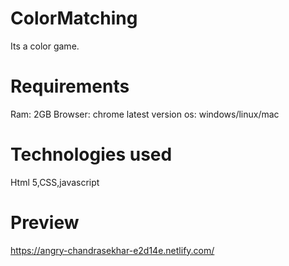 # ColorMatching

Its a color game.

# Requirements

Ram: 2GB
Browser: chrome latest version
os: windows/linux/mac

# Technologies used

Html 5,CSS,javascript

# Preview
https://angry-chandrasekhar-e2d14e.netlify.com/
